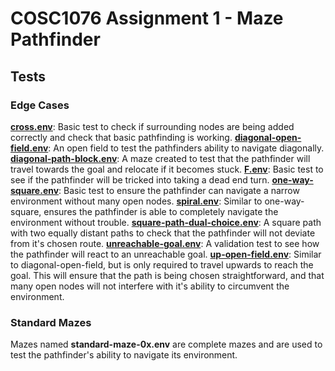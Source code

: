 # COSC1076 Assignment 1 - Maze Pathfinder

## Tests

### Edge Cases

[**cross.env**](Tests/cross.env): Basic test to check if surrounding nodes are being added correctly and check that basic pathfinding is working.
[**diagonal-open-field.env**](Tests/diagonal-open-field.env): An open field to test the pathfinders ability to navigate diagonally.
[**diagonal-path-block.env**](Tests/diagonal-open-field.env): A maze created to test that the pathfinder will travel towards the goal and relocate if it becomes stuck.
[**F.env**](Tests/F.env): Basic test to see if the pathfinder will be tricked into taking a dead end turn.
[**one-way-square.env**](Tests/one-way-square.env): Basic test to ensure the pathfinder can navigate a narrow environment without many open nodes.
[**spiral.env**](Tests/spiral.env): Similar to one-way-square, ensures the pathfinder is able to completely navigate the environment without trouble.
[**square-path-dual-choice.env**](Tests/square-path-dual-choice.env): A square path with two equally distant paths to check that the pathfinder will not deviate from it's chosen route.
[**unreachable-goal.env**](Tests/unreachable-goal.env): A validation test to see how the pathfinder will react to an unreachable goal.
[**up-open-field.env**](Tests/up-open-field.env): Similar to diagonal-open-field, but is only required to travel upwards to reach the goal. This will ensure that the path is being chosen straightforward, and that many open nodes will not interfere with it's ability to circumvent the environment.

### Standard Mazes

Mazes named **standard-maze-0x.env** are complete mazes and are used to test the pathfinder's ability to navigate its environment. 